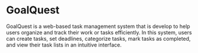 # GoalQuest
GoalQuest is a web-based task management system that is develop to help users organize and track their work or tasks efficiently. In this system, users can create tasks, set deadlines, categorize tasks, mark tasks as completed, and view their task lists in an intuitive interface.
